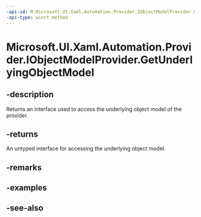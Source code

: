 ```yaml
---
-api-id: M:Microsoft.UI.Xaml.Automation.Provider.IObjectModelProvider.GetUnderlyingObjectModel
-api-type: winrt method
---
```


<!-- Method syntax
public object GetUnderlyingObjectModel()
-->

# Microsoft.UI.Xaml.Automation.Provider.IObjectModelProvider.GetUnderlyingObjectModel

## -description
Returns an interface used to access the underlying object model of the provider.

## -returns
An untyped interface for accessing the underlying object model.

## -remarks

## -examples

## -see-also
